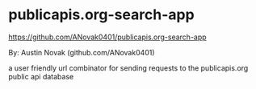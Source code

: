 # publicapis.org-search-app
https://github.com/ANovak0401/publicapis.org-search-app

By: Austin Novak (github.com/ANovak0401)

a user friendly url combinator for sending requests to the publicapis.org public api database
